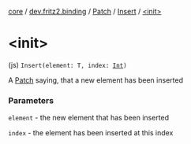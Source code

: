 [core](../../../index.md) / [dev.fritz2.binding](../../index.md) / [Patch](../index.md) / [Insert](index.md) / [&lt;init&gt;](./-init-.md)

# &lt;init&gt;

(js) `Insert(element: T, index: `[`Int`](https://kotlinlang.org/api/latest/jvm/stdlib/kotlin/-int/index.html)`)`

A [Patch](../index.md) saying, that a new element has been inserted

### Parameters

`element` - the new element that has been inserted

`index` - the element has been inserted at this index